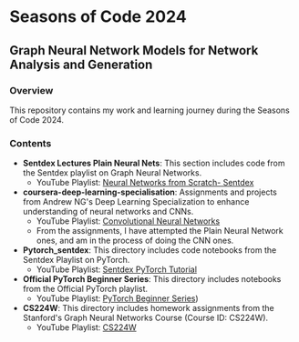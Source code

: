 # Seasons of Code 2024

## Graph Neural Network Models for Network Analysis and Generation

### Overview

This repository contains my work and learning journey during the Seasons of Code 2024.

### Contents

- **Sentdex Lectures Plain Neural Nets**: This section includes code from the Sentdex playlist on Graph Neural Networks.
  - YouTube Playlist: [Neural Networks from Scratch- Sentdex](https://www.youtube.com/watch?v=Wo5dMEP_BbI&list=PLQVvvaa0QuDcjD5BAw2DxE6OF2tius3V3)
- **coursera-deep-learning-specialisation**: Assignments and projects from Andrew NG's Deep Learning Specialization to enhance understanding of neural networks and CNNs.
  - YouTube Playlist: [Convolutional Neural Networks](https://www.youtube.com/playlist?list=PLkDaE6sCZn6Gl29AoE31iwdVwSG-KnDzF)
  - From the assignments, I have attempted the Plain Neural Network ones, and am in the process of doing the CNN ones. 
- **Pytorch_sentdex**: This directory includes code notebooks from the Sentdex Playlist on PyTorch.
  - YouTube Playlist: [Sentdex PyTorch Tutorial](https://youtube.com/playlist?list=PLQVvvaa0QuDdeMyHEYc0gxFpYwHY2Qfdh&si=z0dxdXu4qBneuiZ9)
- **Official PyTorch Beginner Series**: This directory includes notebooks from the Official PyTorch playlist.
  - YouTube Playlist: [PyTorch Beginner Series](https://youtube.com/playlist?list=PL_lsbAsL_o2CTlGHgMxNrKhzP97BaG9ZN&si=EG2yzLe2ZEOkQkHQ)) 
- **CS224W**: This directory includes homework assignments from the Stanford's Graph Neural Networks Course (Course ID: CS224W).
  - YouTube Playlist: [CS224W](https://www.youtube.com/playlist?list=PLoROMvodv4rOP-ImU-O1rYRg2RFxomvFp) 
